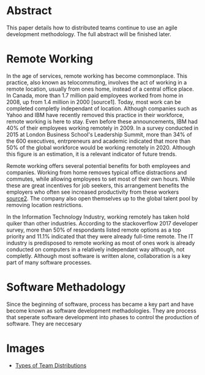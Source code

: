 # Abstract
This paper details how to distributed teams continue to use an agile development methodology. The full abstract will be finished later.

# Remote Working
In the age of services, remote working has become commonplace. This practice, also known as telocommuting, involves the act of working in a remote location, usually from ones home, instead of a central office place. In Canada, more than 1.7 million paid employees worked from home in 2008, up from 1.4 million in 2000 [source1]. Today, most work can be completed completly independant of location. Although companies such as Yahoo and IBM have recently removed this practice in their workforce, remote working is here to stay. Even before these announcements, IBM had 40% of their employees working remotely in 2009. In a survey conducted in 2015 at London Business School's Leadership Summit, more than 34% of the 600 executives, entrpreneurs and academic indicated that more than 50% of the global workforce would be working remotely in 2020. Although this figure is an estimation, it is a relevant indicator of future trends. 

Remote working offers several potential benefits for both employees and companies. Working from home removes typical office distractions and commutes, while allowing employees to set most of their own hours. While these are great incentives for job seekers, this arrangement benefits the employers who often see increased productivity from these workers [source2]. The company also open themselves up to the global talent pool by removing location restrictions.

In the Information Technology Industry, working remotely has taken hold quiker than other industries. According to the stackoverflow 2017 developer survey, more than 50% of respondants listed remote options as a top priority and 11.1% indicated that they were already full-time remote. The IT industry is predisposed to remote working as most of ones work is already conducted on computers in a relatively independant way although, not completly. Although most software is written alone, collaboration is a key part of many software processes.

# Software Methadology
Since the beginning of software, process has became a key part and have become known as software development methadologies. They are process that seperate software development into phases to control the production of software. They are neccesary

[source]: (http://www.statcan.gc.ca/pub/11-008-x/2011001/article/11366-eng.pdf)
[source2]: (https://people.stanford.edu/nbloom/sites/default/files/wfh.pdf)

# Images
* [Types of Team Distributions](https://i0.wp.com/www.disciplinedagiledelivery.com/wp-content/uploads/2014/10/team-distribution1.jpg)

